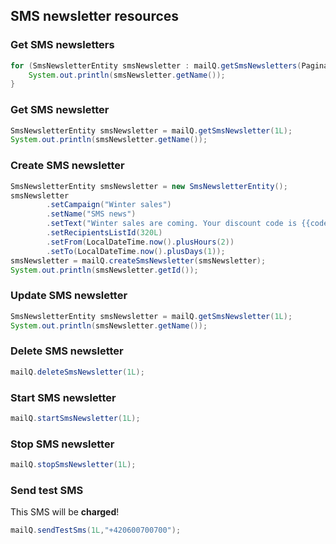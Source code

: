 ## SMS newsletter resources

### Get SMS newsletters

```java
for (SmsNewsletterEntity smsNewsletter : mailQ.getSmsNewsletters(Pagination.DEFAULT)) {
    System.out.println(smsNewsletter.getName());
}
```

### Get SMS newsletter

```java
SmsNewsletterEntity smsNewsletter = mailQ.getSmsNewsletter(1L);
System.out.println(smsNewsletter.getName());
```

### Create SMS newsletter

```java
SmsNewsletterEntity smsNewsletter = new SmsNewsletterEntity();
smsNewsletter
        .setCampaign("Winter sales")
        .setName("SMS news")
        .setText("Winter sales are coming. Your discount code is {{code}}")
        .setRecipientsListId(320L)
        .setFrom(LocalDateTime.now().plusHours(2))
        .setTo(LocalDateTime.now().plusDays(1));
smsNewsletter = mailQ.createSmsNewsletter(smsNewsletter);
System.out.println(smsNewsletter.getId());
```

### Update SMS newsletter

```java
SmsNewsletterEntity smsNewsletter = mailQ.getSmsNewsletter(1L);
System.out.println(smsNewsletter.getName());
```
### Delete SMS newsletter

```java
mailQ.deleteSmsNewsletter(1L);
```

### Start SMS newsletter

```java
mailQ.startSmsNewsletter(1L);
```

### Stop SMS newsletter

```java
mailQ.stopSmsNewsletter(1L);
```

### Send test SMS

This SMS will be **charged**!

```java
mailQ.sendTestSms(1L,"+420600700700");
```
